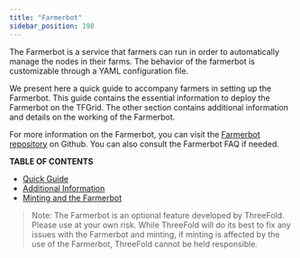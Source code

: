 ```yaml
---
title: "Farmerbot"
sidebar_position: 198
---
```




The Farmerbot is a service that farmers can run in order to automatically manage the nodes in their farms. The behavior of the farmerbot is customizable through a YAML configuration file.

We present here a quick guide to accompany farmers in setting up the Farmerbot. This guide contains the essential information to deploy the Farmerbot on the TFGrid. The other section contains additional information and details on the working of the Farmerbot.

For more information on the Farmerbot, you can visit the [Farmerbot repository](https://github.com/threefoldtech/tfgrid-sdk-go/tree/development/farmerbot) on Github. You can also consult the Farmerbot FAQ if needed.

**TABLE OF CONTENTS**

- [Quick Guide](./farmerbot_quick)
- [Additional Information](./farmerbot_information)
- [Minting and the Farmerbot](./farmerbot_minting)

> Note: The Farmerbot is an optional feature developed by ThreeFold. Please use at your own risk. While ThreeFold will do its best to fix any issues with the Farmerbot and minting, if minting is affected by the use of the Farmerbot, ThreeFold cannot be held responsible.